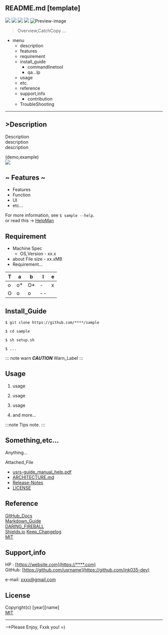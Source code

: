 ## README.md [template]

<!-- shield.io -->
<img src="https://img.shields.io/badge/Sample-v0.1.0-red.svg?logo=atom&style=popout"> <img src="https://img.shields.io/badge/-Markdown-1e90ff.svg?logo=markdown&style=popout"> <img src="https://img.shields.io/badge/Git-Hub-ffffff.svg?logo=github&style=plastic"> <img src="https://img.shields.io/badge/Shields-IO-32e000.svg?logo=&style=plastic">
![ Preview-image ](preview_image.jpg)

<!-- 概要 -->
> Overview,CatchCopy
> ...
- menu
    - description
    - features
    - requirement
    - install_guide
        - commandlinetool
        - qa…lp
    - usage
    - etc.
    - reference
    - support,info
        - contribution
    - TroubleShooting

---

## >Description
<!-- 簡単な説明 -->
Description  
description  
description  

(demo,example)  
![ ](https://example_image.gif)  

## ~ Features ~
<!-- 機能紹介 -->
- Features
- Function
- UI
- etc...

For more information, see `$ sample --help`.  
or read this -> [HelpMan](usr/dir/file.html)

## Requirement
<!-- 必要条件,動作環境 -->
- Machine Spec
    - OS,Version - xx.x
- about File size - xx.xMB
- Requirement...

|T|a|b|l|e|
|--|--|--|--|--|
| o |o*|O*|-|x|
|O|o|o|--|  |

## Install_Guide
<!-- インストール手順 -->
<!-- 
    $bash-CLI-CommandLineTool
    もしくはこちらのリンクからDL的な
 -->
```
$ git clone https://github.com/****/sample
 
$ cd sample

$ sh setup.sh

$ ...
```

::: note warn
***CAUTION***
Warn_Label
:::

## Usage 

1. usage

2. usage

3. usage  

4. and more…

:::note
Tips
note.
:::

## Something,etc… 
<!--その他特記事項、添付data-->
Anything...  

Attached_File  
- [usrs-guide_manual_help.pdf](docs.pdf)  
- [ARCHITECTURE.md](docs/ARCHITECTURE.md)  
- [Release-Notes](CHANGELOG.md)
- [LICENSE](./filepath.txt)

## Reference
<!-- 参照,引用元 -->
[GitHub_Docs](https://docs.github.com/ja/get-started/writing-on-github/getting-started-with-writing-and-formatting-on-github)  
[Markdown_Guide](https://www.markdownguide.org/)  
[DARING_FIREBALL](https://daringfireball.net/projects/markdown/)  
[Shields.io](https://shields.io/)
[Keep_Changelog](https://keepachangelog.com/ja/1.1.0)  
[MIT](https://opensource.org/license/mit)  

## Support,info

  HP  : [https://website.com](https://****.com)  
GitHub: [https://github.com/usrname](https://github.com/ink035-dev)  
<!-- SNS : [@usrname](https://****.com/xxxx) -->
e-mail: [xxxx@gmail.com](xxxx@gmail.com)  

## License

Copyright(c) [year][name]  
  [MIT](LICENSE.txt)  
   
  
  
---
 -->Please Enjoy, Fxxk you! =)  

